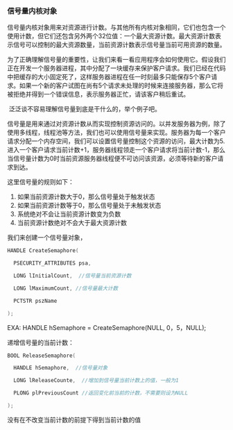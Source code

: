 ### 信号量内核对象

​		信号量内核对象用来对资源进行计数。与其他所有内核对象相同，它们也包含一个使用计数，但它们还包含另外两个32位值：一个最大资源计数。最大资源计数表示信号可以控制的最大资源数量，当前资源计数表示信号量当前可用资源的数量。

​		为了正确理解信号量的重要性，让我们来看一看应用程序会如何使用它。假设我们正在开发一个服务器进程，其中分配了一块缓存来保护客户请求。我们已经在代码中把缓存的大小固定死了，这样服务器进程在任一时刻最多只能保存5个客户请求。如果一个新的客户试图在尚有5个请求未处理的时候来连接服务器，那么它将被拒绝并得到一个错误信息，表示服务器正忙，请该客户稍后重试。

​		泛泛谈不容易理解信号量到底是干什么的，举个例子吧。

​		信号量是用来通过对资源计数从而实现控制资源访问的。以并发服务器为例，除了使用多线程，线程池等方法，我们也可以使用信号量来实现。服务器为每一个客户请求分配一个内存空间，我们可以设置信号量控制这个资源的访问，最大计数为5.进入一个客户请求当前计数+1，服务器线程领走一个客户请求将当前计数-1，那么当信号量计数为0时当前资源服务器线程便不可访问该资源，必须等待新的客户请求到达。

这里信号量的规则如下：

1. 如果当前资源计数大于0，那么信号量处于触发状态
2.  如果当前资源计数等于0，那么信号量处于未触发状态
3.  系统绝对不会让当前资源计数变为负数
4.  当前资源计数绝对不会大于最大资源计数

我们来创建一个信号量对象，

```c++
HANDLE CreateSemaphore(

  PSECURITY_ATTRIBUTES psa,

  LONG lInitialCount,  //信号量当前资源计数

  LONG lMaximumCount, //信号量最大计数

  PCTSTR pszName

);
```

EXA: HANDLE hSemaphore = CreateSemaphore(NULL, 0，5，NULL);

递增信号量的当前计数：

```c++
BOOL ReleaseSemaphore(

  HANDLE hSemaphore,  //信号量对象

  LONG lReleaseCounte,  //增加到信号量当前计数上的值，一般为1

  PLONG plPreviousCount //返回变化前当前的计数，不需要则设为NULL

);
```

没有在不改变当前计数的前提下得到当前计数的值